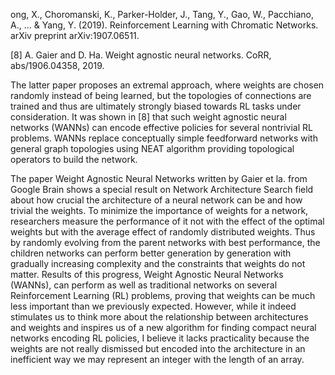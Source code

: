 ong, X., Choromanski, K., Parker-Holder, J., Tang, Y., Gao, W., Pacchiano, A., ... & Yang, Y. (2019). Reinforcement Learning with Chromatic Networks. arXiv preprint arXiv:1907.06511.

[8] A. Gaier and D. Ha. Weight agnostic neural networks. CoRR, abs/1906.04358, 2019.

The latter paper proposes an extremal approach, where weights are chosen randomly instead of being learned, but the topologies of connections are trained and thus are ultimately strongly biased towards RL tasks under consideration. It was shown in [8] that such weight agnostic neural networks (WANNs) can encode effective policies for several nontrivial RL problems. WANNs replace conceptually simple feedforward networks with general graph topologies using NEAT algorithm providing topological operators to build the network.


The paper Weight Agnostic Neural Networks written by Gaier et la. from Google Brain shows a special result on Network Architecture Search field about how crucial the architecture of a neural network can be and how trivial the weights.
To minimize the importance of weights for a network, researchers measure the performance of it not with the effect of the optimal weights but with the average effect of randomly distributed weights. Thus by randomly evolving from the parent networks with best performance, the children networks can perform better generation by generation with gradually increasing complexity and the constraints that weights do not matter.
Results of this progress, Weight Agnostic Neural Networks (WANNs), can perform as well as traditional networks on several Reinforcement Learning (RL) problems, proving that weights can be much less important than we previously expected.
However, while it indeed stimulates us to think more about the relationship between architectures and weights and inspires us of a new algorithm for finding compact neural networks encoding RL policies, I believe it lacks practicality because the weights are not really dismissed but encoded into the architecture in an inefficient way we may represent an integer with the length of an array.
